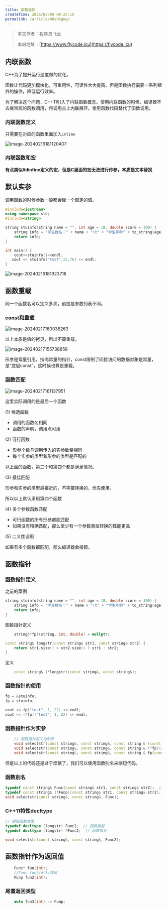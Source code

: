 ```yaml
---
title: 函数高阶
createTime: 2025/03/04 09:25:15
permalink: /article/48abkgmq/
---
```

> 本文作者：程序员飞云
>
> 本站地址：[https://www.flycode.icu](https://flycode.icu)



## 内联函数

C++为了提升运行速度做的优化。

函数让代码更加模块化，可重用性，可读性大大提高，但是函数执行需要一系列额外的操作，降低运行效率。

为了解决这个问题，C++11引入了内联函数概念。使用内联函数的时候，编译器不去做常规的函数调用，将调用点上内联展开，使用函数代码替代了函数调用。



### 内联函数定义

只需要在对应的函数里面加入`inline`

![image-20240216181120407](https://flycodeu-1314556962.cos.ap-nanjing.myqcloud.com//codeCenterImg/image-20240216181120407.png)

### 内联函数和宏

**有点类似#dinfine定义的宏，但是C里面的宏无法进行传参，本质是文本替换**



## 默认实参

调用函数的时候参数一般都会赋一个固定的值。

```c++
#include<iostream>
using namespace std;
#include<string>

string stuinfo(string name = "", int age = 18, double score = 100) {
	string info = "学生姓名：" + name + "\t" + "学生年龄" + to_string(age) + "\t" + "分数：" + to_string(score);
	return info;
}

int main() {
	cout<<stuinfo()<<endl;
   cout << stuinfo("test",22,76) << endl;
}
```

![image-20240216181923718](https://flycodeu-1314556962.cos.ap-nanjing.myqcloud.com//codeCenterImg/image-20240216181923718.png)

## 函数重载

同一个函数名可以定义多次，前提是参数列表不同。



### const和重载

![image-20240217160038263](https://flycodeu-1314556962.cos.ap-nanjing.myqcloud.com//codeCenterImg/image-20240217160038263.png)

以上本质是值的拷贝，所以不算重载。

![image-20240217155738858](https://flycodeu-1314556962.cos.ap-nanjing.myqcloud.com//codeCenterImg/image-20240217155738858.png)

形参是常量引用，指向常量的指针，const限制了间接访问的数据对象是常量，是“底层const”，这时候也算是重载。



### 函数匹配

![image-20240217161137951](https://flycodeu-1314556962.cos.ap-nanjing.myqcloud.com//codeCenterImg/image-20240217161137951.png)

这里实际调用的是最后一个函数



(1) 候选函数

- 调用的函数名相同
- 函数的声明，调用点可用

(2) 可行函数

- 形参个数与调用传入的实参数量相同
- 每个实参的类型和形参的类型是匹配的

以上面的函数，第二个和第四个都是满足情况。

(3) 最佳匹配

形参和实参的类型最接近的，不需要转换的，优先使用。

所以以上默认采用第四个函数

(4) 多个参数函数匹配

- 可行函数的所有形参都能匹配
- 如果没有精确匹配，那么至少有一个参数类型转换的性能更高

(5) 二义性调用

如果有多个函数都匹配，那么编译器会报错。



## 函数指针

### 函数指针定义

之前的案例

```c++
string stuinfo(string name = "", int age = 18, double score = 100) {
	string info = "学生姓名：" + name + "\t" + "学生年龄" + to_string(age) + "\t" + "分数：" + to_string(score);
	return info;
}
```

函数指针定义

```c++
	string(*fp)(string, int, double) = nullptr;
```

```c++
const string& longstr(const string& str1, const string& str2) {
	return str1.size() > str2.size() ? str1 : str2;
}
```

定义

```c++
	const string& (*longstr)(const string&, const string&);
```

### 函数指针的使用

```c++
fp = &stuinfo;
fp = stuinfo;
```

```c++
cout << fp("test", 1, 22) << endl;
cout << (*fp)("test", 1, 22) << endl;
```

### 函数指针作为实参

```c++
	// 函数指针定义为形参
	void selectstr(const string&, const string&, const string & (const string & str1, const string & str2));
	void selectstr(const string&, const string&, const string & (*fp)(const string & str1, const string & str2));
	void selectstr(const string&, const string&, const string & fp(const string & str1, const string & str2));

```

但是以上的代码还是过于烦琐了，我们可以使用函数别名来缩短代码。



### 函数别名

```c++
typedef const string& Func(const string& str1, const string& str2);  // 函数类型
typedef const string& (*Funp)(const string& str1, const string& str2);  // 函数指针类型
void selectstr(const string&, const string&, Func);
```

### C++11特性decltype

```c++
// 提取函数类型
typedef decltype (longstr) Func2;  // 函数类型
typedef decltype (longstr) *Func2;  // 函数指针

void selectstr(const string&, const string&, Func2);
```

## 函数指针作为返回值

```c++
	Func* fun(int);
	//Func fun(int);错误
	Funp fun2(int);
```

### 尾置返回类型

```c++
	auto fun3(int) -> Funp;
```

